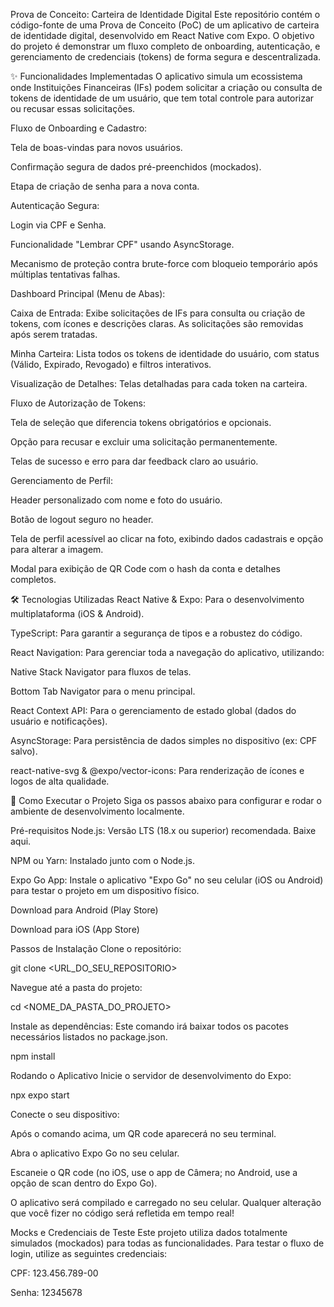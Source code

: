 Prova de Conceito: Carteira de Identidade Digital
Este repositório contém o código-fonte de uma Prova de Conceito (PoC) de um aplicativo de carteira de identidade digital, desenvolvido em React Native com Expo. O objetivo do projeto é demonstrar um fluxo completo de onboarding, autenticação, e gerenciamento de credenciais (tokens) de forma segura e descentralizada.

<!-- TODO: Substituir por um screenshot real da tela de login -->

✨ Funcionalidades Implementadas
O aplicativo simula um ecossistema onde Instituições Financeiras (IFs) podem solicitar a criação ou consulta de tokens de identidade de um usuário, que tem total controle para autorizar ou recusar essas solicitações.

Fluxo de Onboarding e Cadastro:

Tela de boas-vindas para novos usuários.

Confirmação segura de dados pré-preenchidos (mockados).

Etapa de criação de senha para a nova conta.

Autenticação Segura:

Login via CPF e Senha.

Funcionalidade "Lembrar CPF" usando AsyncStorage.

Mecanismo de proteção contra brute-force com bloqueio temporário após múltiplas tentativas falhas.

Dashboard Principal (Menu de Abas):

Caixa de Entrada: Exibe solicitações de IFs para consulta ou criação de tokens, com ícones e descrições claras. As solicitações são removidas após serem tratadas.

Minha Carteira: Lista todos os tokens de identidade do usuário, com status (Válido, Expirado, Revogado) e filtros interativos.

Visualização de Detalhes: Telas detalhadas para cada token na carteira.

Fluxo de Autorização de Tokens:

Tela de seleção que diferencia tokens obrigatórios e opcionais.

Opção para recusar e excluir uma solicitação permanentemente.

Telas de sucesso e erro para dar feedback claro ao usuário.

Gerenciamento de Perfil:

Header personalizado com nome e foto do usuário.

Botão de logout seguro no header.

Tela de perfil acessível ao clicar na foto, exibindo dados cadastrais e opção para alterar a imagem.

Modal para exibição de QR Code com o hash da conta e detalhes completos.

🛠️ Tecnologias Utilizadas
React Native & Expo: Para o desenvolvimento multiplataforma (iOS & Android).

TypeScript: Para garantir a segurança de tipos e a robustez do código.

React Navigation: Para gerenciar toda a navegação do aplicativo, utilizando:

Native Stack Navigator para fluxos de telas.

Bottom Tab Navigator para o menu principal.

React Context API: Para o gerenciamento de estado global (dados do usuário e notificações).

AsyncStorage: Para persistência de dados simples no dispositivo (ex: CPF salvo).

react-native-svg & @expo/vector-icons: Para renderização de ícones e logos de alta qualidade.

🚀 Como Executar o Projeto
Siga os passos abaixo para configurar e rodar o ambiente de desenvolvimento localmente.

Pré-requisitos
Node.js: Versão LTS (18.x ou superior) recomendada. Baixe aqui.

NPM ou Yarn: Instalado junto com o Node.js.

Expo Go App: Instale o aplicativo "Expo Go" no seu celular (iOS ou Android) para testar o projeto em um dispositivo físico.

Download para Android (Play Store)

Download para iOS (App Store)

Passos de Instalação
Clone o repositório:

git clone <URL_DO_SEU_REPOSITORIO>

Navegue até a pasta do projeto:

cd <NOME_DA_PASTA_DO_PROJETO>

Instale as dependências:
Este comando irá baixar todos os pacotes necessários listados no package.json.

npm install

Rodando o Aplicativo
Inicie o servidor de desenvolvimento do Expo:

npx expo start

Conecte o seu dispositivo:

Após o comando acima, um QR code aparecerá no seu terminal.

Abra o aplicativo Expo Go no seu celular.

Escaneie o QR code (no iOS, use o app de Câmera; no Android, use a opção de scan dentro do Expo Go).

O aplicativo será compilado e carregado no seu celular. Qualquer alteração que você fizer no código será refletida em tempo real!

Mocks e Credenciais de Teste
Este projeto utiliza dados totalmente simulados (mockados) para todas as funcionalidades. Para testar o fluxo de login, utilize as seguintes credenciais:

CPF: 123.456.789-00

Senha: 12345678